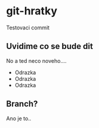 # git-hratky

Testovaci commit

## Uvidime co se bude dit

No a ted neco noveho....

  - Odrazka
  - Odrazka
  - Odrazka

## Branch?

Ano je to..